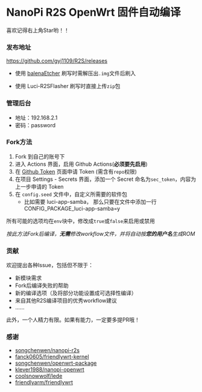 # NanoPi R2S OpenWrt 固件自动编译

喜欢记得右上角Star哟！！

### 发布地址

https://github.com/gyj1109/R2S/releases

* 使用 [balenaEtcher](https://www.balena.io/etcher/) 刷写时需解压出`.img`文件后刷入

* 使用 Luci-R2SFlasher 刷写时直接上传`zip`包

### 管理后台

- 地址：192.168.2.1
- 密码：password

### Fork方法

1. Fork 到自己的账号下
2. 进入 Actions 界面，启用 Github Actions(**必须要先启用**)
3. 在 [Github Token](https://github.com/settings/tokens) 页面申请 Token (需含有`repo`权限)
4. 在项目 Settings - Secrets 界面，添加一个 Secret 命名为`sec_token`，内容为上一步申请的 Token
5. 在 `config.seed` 文件中，自定义所需要的软件包
    - 比如需要 luci-app-samba， 那么只要在文件中添加一行 CONFIG_PACKAGE_luci-app-samba=y

所有可能的选项均在`env`块中，修改成`true`或`false`来启用或禁用

*按此方法Fork后编译，**无需**修改workflow文件，并将自动按**您的用户名**生成ROM*

### 贡献

欢迎提出各种Issue，包括但不限于：

* 新模块需求
* Fork后编译失败的帮助
* 新的编译选项（及将部分功能设置成可选择性编译）
* 来自其他R2S编译项目的优秀workflow建议
* ……

此外，一个人精力有限。如果有能力，一定要多提PR哦！

### 感谢

* [songchenwen/nanopi-r2s](https://github.com/songchenwen/nanopi-r2s)
* [fanck0605/friendlywrt-kernel](https://github.com/fanck0605/friendlywrt-kernel)
* [songchenwen/openwrt-package](https://github.com/songchenwen/openwrt-package)
* [klever1988/nanopi-openwrt](https://github.com/klever1988/nanopi-openwrt)
* [coolsnowwolf/lede](https://github.com/coolsnowwolf/lede)
* [friendlyarm/friendlywrt](https://github.com/friendlyarm/friendlywrt)
